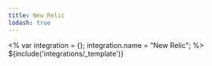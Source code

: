 ```yaml
---
title: New Relic
lodash: true
---
```

<% var integration = {};
integration.name = "New Relic"; %>
${include('integrations/_template')}
